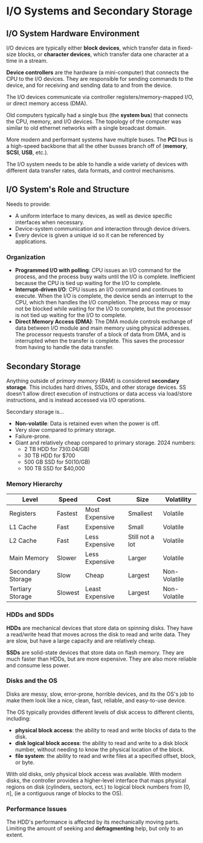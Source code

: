 # I/O Systems and Secondary Storage


## I/O System Hardware Environment

I/O devices are typically either **block devices**, which transfer data in fixed-size blocks, or **character devices**, which transfer data one character at a time in a stream.

**Device controllers** are the hardware (a mini-computer) that connects the CPU to the I/O devices. They are responsible for sending commands to the device, and for receiving and sending data to and from the device.

The I/O devices communicate via controller registers/memory-mapped I/O, or direct memory access (DMA).

Old computers typically had a single bus (the **system bus**) that connects the CPU, memory, and I/O devices. The topology of the computer was similar to old ethernet networks with a single broadcast domain.

More modern and performant systems have multiple buses. The **PCI** bus is a high-speed backbone that all the other busses branch off of (**memory**, **SCSI**, **USB**, etc.).

The I/O system needs to be able to handle a wide variety of devices with different data transfer rates, data formats, and control mechanisms.

## I/O System's Role and Structure

Needs to provide:

- A uniform interface to many devices, as well as device specific interfaces when necessary.
- Device-system communication and interaction through device drivers.
- Every device is given a unique id so it can be referenced by applications.

### Organization

- **Programmed I/O with polling**: CPU issues an I/O command for the process, and the process busy waits until the I/O is complete. Inefficient because the CPU is tied up waiting for the I/O to complete.
- **Interrupt-driven I/O**: CPU issues an I/O command and continues to execute. When the I/O is complete, the device sends an interrupt to the CPU, which then handles the I/O completion. The process may or may not be blocked while waiting for the I/O to complete, but the processor is not tied up waiting for the I/O to complete.
- **Direct Memory Access (DMA)**: The DMA module controls exchange of data between I/O module and main memory using physical addresses. The processor requests transfer of a block of data from DMA, and is interrupted when the transfer is complete. This saves the processor from having to handle the data transfer.

## Secondary Storage

Anything outside of *primary memory* (RAM) is considered **secondary storage**. This includes hard drives, SSDs, and other storage devices. SS doesn't allow direct execution of instructions or data access via load/store instructions, and is instead accessed via I/O operations.

Secondary storage is...
- **Non-volatile**: Data is retained even when the power is off.
- Very slow compared to primary storage.
- Failure-prone.
- Giant and relatively cheap compared to primary storage. 2024 numbers:
    - 2 TB HDD for $73 ($0.04/GB)
    - 30 TB HDD for $700
    - 500 GB SSD for $50 ($10/GB)
    - 100 TB SSD for $40,000



### Memory Hierarchy

| Level | Speed | Cost | Size | Volatility |
|-------|-------|------|------|------------|
| Registers | Fastest | Most Expensive | Smallest | Volatile |
| L1 Cache | Fast | Expensive | Small | Volatile |
| L2 Cache | Fast | Less Expensive | Still not a lot | Volatile |
| Main Memory | Slower | Less Expensive | Larger | Volatile |
| Secondary Storage | Slow | Cheap | Largest | Non-Volatile |
| Tertiary Storage | Slowest | Least Expensive | Largest | Non-Volatile |


### HDDs and SDDs

**HDDs** are mechanical devices that store data on spinning disks. They have a read/write head that moves across the disk to read and write data. They are slow, but have a large capacity and are relatively cheap.

**SSDs** are solid-state devices that store data on flash memory. They are much faster than HDDs, but are more expensive. They are also more reliable and consume less power.

### Disks and the OS

Disks are messy, slow, error-prone, horrible devices, and its the OS's job to make them look like a nice, clean, fast, reliable, and easy-to-use device.

The OS typically provides different levels of disk access to different clients, including:
- **physical block access**: the ability to read and write blocks of data to the disk.
- **disk logical block access**: the ability to read and write to a disk block number, without needing to know the physical location of the block.
- **file system**: the ability to read and write files at a specified offset, block, or byte.

With old disks, only physical block access was available. With modern disks, the controller provides a higher-level interface that maps physical regions on disk (cylinders, sectors, ect.) to logical block numbers from $[0, n]$, (ie a contiguous range of blocks to the OS).

### Performance Issues

The HDD's performance is affected by its mechanically moving parts. Limiting the amount of seeking and **defragmenting** help, but only to an extent.